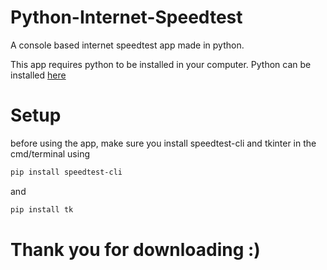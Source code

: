 # Python-Internet-Speedtest
A console based internet speedtest app made in python. 

This app requires python to be installed in your computer. Python can be installed [here](https://www.python.org/downloads)

# Setup
before using the app, make sure you install speedtest-cli and tkinter in the cmd/terminal using 
```sh
pip install speedtest-cli
``` 
and
```sh
pip install tk
```

# Thank you for downloading :)
